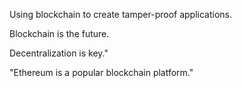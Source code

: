 Using blockchain to create tamper-proof applications.

Blockchain is the future.

Decentralization is key."

"Ethereum is a popular blockchain platform."